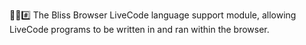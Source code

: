 🌳️🌐️#️⃣️ The Bliss Browser LiveCode language support module, allowing LiveCode programs to be written in and ran within the browser.
